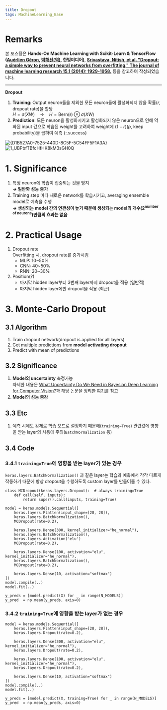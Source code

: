 ```yaml
---
title: Dropout
tags: MachineLearning_Base
---
```


# Remarks
본 포스팅은 **Hands-On Machine Learning with Scikit-Learn & TensorFlow ([Auérlien Géron](https://github.com/ageron/handson-ml), [박해선(역)](https://github.com/rickiepark/handson-ml), 한빛미디어)**, **[Srivastava, Nitish, et al. "Dropout: a simple way to prevent neural networks from overfitting." The journal of machine learning research 15.1 (2014): 1929-1958.](https://jmlr.org/papers/volume15/srivastava14a/srivastava14a.pdf)** 등을 참고하여 작성되었습니다.

<!--more-->
---

**Dropout**
1. **Training**: Output neuron들을 제외한 모든 neuron들에 활성화되지 않을 확률($r$, dropout rate)을 할당 \
$H = \sigma(XW) \quad → \quad H = \text{Bern}(\mathbf{r})⊗\sigma(XW)$
2. **Prediction**: 모든 neuron을 활성화시키고 활성화되지 않은 neuron으로 인해 약화된 input 값으로 학습된 weight를 고려하여 weight에 $(1-r)$($p$, keep probability)을 곱하여 예측
{:.success}

![{D1B527A0-7525-440D-8C5F-5C54FF5F1A3A}](/deprecated/assets/{D1B527A0-7525-440D-8C5F-5C54FF5F1A3A}.png)
![1_UBPbfTBfcHfHK8kM3sGH0Q](/deprecated/assets/1_UBPbfTBfcHfHK8kM3sGH0Q.png)


# 1. Significance
1. 특정 neuron에 학습이 집중되는 것을 방지 \
**→ 일반화 성능 증가**
2. Training step 마다 새로운 network를 학습시키고, averaging ensemble model로 예측을 수행 \
**→ 생성되는 model 간의 연관성이 높기 때문에 생성되는 model의 개수($2^\text{number of neurons}$)만큼의 효과는 없음**


# 2. Practical Usage
1. Dropout rate \
Overfitting 시, dropout rate를 증가시킴
    - MLP: 10~50%
    - CNN: 40~50%
    - RNN: 20~30%
2. Position(?)
    - 마지막 hidden layer부터 3번째 layer까지 dropout을 적용 (일반적)
    - 마지막 hidden layer에만 dropout을 적용 (최근)


# 3. Monte-Carlo Dropout
## 3.1 Algorithm
1. Train dropout network(dropout is applied for all layers)
2. Get multiple predictions from **model activating dropout**
3. Predict with mean of predictions

## 3.2 Significance
1. **Model의 uncertainty** 측정가능 \
자세한 내용은 [What Uncertainty Do We Need in Bayesian Deep Learning for Computer Vision?](https://papers.nips.cc/paper/2017/file/2650d6089a6d640c5e85b2b88265dc2b-Paper.pdf)과 해당 논문을 정리한 [여기](https://hongl.tistory.com/93)를 참고
2. **Model의 성능 증강**

## 3.3 Etc
1. 예측 시에도 강제로 학습 모드로 설정하기 때문에(`training=True`) 관련값에 영향을 받는 layer의 사용에 주의(`BatchNormalization` 등)

## 3.4 Code
### 3.4.1 `training=True`에 영향을 받는 layer가 있는 경우
`keras.layers.BatchNormalization()` 과 같은 layer는 학습과 예측에서 각각 다르게 작동하기 때문에 항상 dropout을 수행하도록 custom layer를 만들어줄 수 있다.

```
class MCDropout(keras.layers.Dropout):  # always training=True
    def call(self, inputs):
        return super().call(inputs, training=True)

model = keras.models.Sequential([
    keras.layers.Flatten(input_shape=[28, 28]),
    keras.layers.BatchNormalization(),
    MCDropout(rate=0.2),

    keras.layers.Dense(300, kernel_initializer="he_normal"),
    keras.layers.BatchNormalization(),
    keras.layers.Activation('elu')
    MCDropout(rate=0.2),

    keras.layers.Dense(100, activation="elu", kernel_initializer="he_normal"),
    keras.layers.BatchNormalization(),
    MCDropout(rate=0.2),

    keras.layers.Dense(10, activation="softmax")
])
model.compile(..)
model.fit(..)

y_preds = [model.predict(X) for _ in range(N_MODELS)]
y_pred  = np.mean(y_preds, axis=0)
```

### 3.4.2 `training=True`에 영향을 받는 layer가 없는 경우
```
model = keras.models.Sequential([
    keras.layers.Flatten(input_shape=[28, 28]),
    keras.layers.Dropout(rate=0.2),

    keras.layers.Dense(300, activation="elu", kernel_initializer="he_normal"),
    keras.layers.Dropout(rate=0.2),

    keras.layers.Dense(100, activation="elu", kernel_initializer="he_normal"),
    keras.layers.Dropout(rate=0.2),

    keras.layers.Dense(10, activation="softmax")
])
model.compile(..)
model.fit(..)

y_preds = [model.predict(X, training=True) for _ in range(N_MODELS)]
y_pred  = np.mean(y_preds, axis=0)
```
